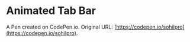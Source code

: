 # Animated Tab Bar

A Pen created on CodePen.io. Original URL: [https://codepen.io/sohilpro](https://codepen.io/sohilpro).

